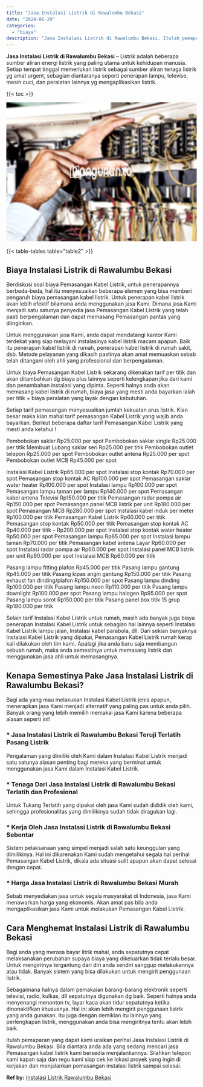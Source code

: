 ```yaml
---
title: "Jasa Instalasi Listrik di Rawalumbu Bekasi"
date: "2024-06-29"
categories: 
  - "biaya"
description: "Jasa Instalasi Listrik di Rawalumbu Bekasi. Itulah pemaparan yang dapat kami uraikan perihal Jasa Instalasi Listrik di Rawalumbu Bekasi. Bila diantara anda a..."
---
```


**Jasa Instalasi Listrik di Rawalumbu Bekasi** – Listrik adalah beberapa sumber aliran energi listrik yang paling utama untuk kehidupan manusia. Setiap tempat tinggal memerlukan listrik sebagai sumber aliran tenaga listrik yg amat urgent, sebagian diantaranya seperti penerapan lampu, televise, mesin cuci, dan peralatan lainnya yg mengaplikasikan listrik.

{{< toc >}}

![Jasa Instalasi Listrik di Rawalumbu Bekasi](/images/instalasi-listrik-murah03.png)

{{< table-tables table="table2" >}}

## Biaya Instalasi Listrik di Rawalumbu Bekasi

Berdiskusi soal biaya Pemasangan Kabel Listrik, untuk penerapannya berbeda-beda, hal itu menyesuaikan beberapa elemen yang bisa memberi pengaruh biaya pemasangan kabel listrik. Untuk penerapan kabel listrik akan lebih efektif bilamana anda menggunakan jasa Kami. Dimana jasa Kami menjadi satu satunya penyedia jasa Pemasangan Kabel Listrik yang telah pasti berpengalaman dan dapat memasang Pemasangan pantas yang diinginkan.

Untuk menggunakan jasa Kami, anda dapat mendatangi kantor Kami terdekat yang siap melayani instalasinya kabel listrik macam apapun. Baik itu penerapan kabel listrik di rumah, penerapan kabel listrik di rumah sakit, dsb. Metode pelayanan yang dikasih pastinya akan amat memuaskan sebab telah ditangani oleh ahli yang professional dan berpengalaman.

Untuk biaya Pemasangan Kabel Listrik sekarang dikenakan tarif per titik dan akan ditambahkan dg biaya plus lainnya seperti kelengkapan jika dari kami dan penambahan instalasi yang dipinta. Seperti halnya anda akan memasang kabel listrik di rumah, biaya jasa yang mesti anda bayarkan ialah per titik + biaya peralatan yang layak dengan kebutuhan.

Setiap tarif pemasangan menyesuaikan jumlah kekuatan arus listrik. Kian besar maka kian mahal tarif pemasangan Kabel Listrik yang wajib anda bayarkan. Berikut beberapa daftar tarif Pemasangan Kabel Listrik yang mesti anda ketahui !

Pembobokan saklar Rp25.000 per spot Pembobokan saklar single Rp25.000 per titik Membuat Lubang saklar seri Rp25.000 per titik Pembobokan outlet telepon Rp25.000 per spot Pembobokan outlet antena Rp25.000 per spot Pembobokan outlet MCB Rp45.000 per spot

Instalasi Kabel Listrik Rp65.000 per spot Instalasi stop kontak Rp70.000 per spot Pemasangan stop kontak AC Rp100.000 per spot Pemasangan saklar water heater Rp100.000 per spot Instalasi lampu Rp100.000 per spot Pemasangan lampu taman per lampu Rp140.000 per spot Pemasangan kabel antena Televisi Rp150.000 per titik Pemasangan radar pompa air Rp150.000 per spot Pemasangan panel MCB listrik per unit Rp180.000 per spot Pemasangan MCB Rp280.000 per spot Instalasi kabel induk per meter Rp100.000 per titik Pemasangan Kabel Listrik Rp60.000 per titik Pemasangan stop kontak Rp50.000 per titik Pemasangan stop kontak AC Rp40.000 per titik – Rp200.000 per spot Instalasi stop kontak water heater Rp50.000 per spot Pemasangan lampu Rp65.000 per spot Instalasi lampu taman Rp70.000 per titik Pemasangan kabel antena Layar Rp60.000 per spot Instalasi radar pompa air Rp60.000 per spot Instalasi panel MCB listrik per unit Rp90.000 per spot Instalasi MCB Rp60.000 per titik

Pasang lampu fitting plafon Rp45.000 per titik Pasang lampu gantung Rp45.000 per titik Pasang kipas angin gantung Rp150.000 per titik Pasang exhaust fan dinding/plafon Rp150.000 per spot Pasang lampu dinding Rp100.000 per titik Pasang lampu neon Rp110.000 per titik Pasang lampu downlight Rp100.000 per spot Pasang lampu halogen Rp95.000 per spot Pasang lampu sorot Rp150.000 per titik Pasang panel box titik 15 grup Rp180.000 per titik

Selain tarif Instalasi Kabel Listrik untuk rumah, masih ada banyak juga biaya penerapan Instalasi Kabel Listrik untuk sebagian hal lainnya seperti Instalasi Kabel Listrik lampu jalan, Instalasi kabel parabola, dll. Dari sekian banyaknya Instalasi Kabel Listrik yang dipakai, Pemasangan Kabel Listrik rumah kerap kali dilakukan oleh tim kami. Apalagi jika anda baru saja membangun sebuah rumah, maka anda semestinya untuk memasang listrik dan menggunakan jasa ahli untuk memasangnya.

## Kenapa Semestinya Pake Jasa Instalasi Listrik di Rawalumbu Bekasi?

Bagi ada yang mau melakukan Instalasi Kabel Listrik jenis apapun, menerapkan jasa Kami menjadi alternatif yang paling pas untuk anda pilih. Banyak orang yang lebih memilih memakai jasa Kami karena beberapa alasan seperti ini!

### \* Jasa Instalasi Listrik di Rawalumbu Bekasi Teruji Terlatih Pasang Listrik

Pengalaman yang dimiliki oleh Kami dalam Instalasi Kabel Listrik menjadi satu satunya alasan penting bagi mereka yang berminat untuk menggunakan jasa Kami dalam Instalasi Kabel Listrik.

### \* Tenaga Dari Jasa Instalasi Listrik di Rawalumbu Bekasi Terlatih dan Profesional

Untuk Tukang Terlatih yang dipakai oleh jasa Kami sudah dididik oleh kami, sehingga profesionalitas yang dimilikinya sudah tidak diragukan lagi.

### \* Kerja Oleh Jasa Instalasi Listrik di Rawalumbu Bekasi Sebentar

Sistem pelaksanaan yang simpel menjadi salah satu keunggulan yang dimilikinya. Hal ini dikarenakan Kami sudah mengetahui segala hal perihal Pemasangan Kabel Listrik, dikala ada situasi sulit apapun akan dapat selesai dengan cepat.

### \* Harga Jasa Instalasi Listrik di Rawalumbu Bekasi Murah

Sebab menyediakan jasa untuk segala masyarakat di Indonesia, jasa Kami menawarkan harga yang ekonomis. Akan amat pas bila anda mengaplikasikan jasa Kami untuk melakukan Pemasangan Kabel Listrik.

## Cara Menghemat Instalasi Listrik di Rawalumbu Bekasi


Bagi anda yang merasa bayar litrik mahal, anda sepatutnya cepat melaksanakan perubahan supaya biaya yang dikeluarkan tidak terlalu besar. Untuk mengiritnya tergantung dari diri anda sendiri sanggup melakukannya atau tidak. Banyak sistem yang bisa dilakukan untuk mengirit penggunaan listrik.

Sebagaimana halnya dalam pemakaian barang-barang elektronik seperti televisi, radio, kulkas, dll sepatutnya digunakan dg baik. Seperti halnya anda menyenangi menonton tv, layar kaca akan tidur sepatutnya ketika dinonaktifkan khususnya. Hal ini akan lebih mengirit penggunaan listrik yang anda gunakan. Itu juga dengan demikian itu lainnya yang perlengkapan listrik, menggunakan anda bisa mengiritnya tentu akan lebih baik.

Itulah pemaparan yang dapat kami uraikan perihal Jasa Instalasi Listrik di Rawalumbu Bekasi. Bila diantara anda ada yang sedang mencari jasa Pemasangan kabel listrik kami bersedia menjalankannya. Silahkan telepon kami kapan saja dan regu kami siap cek ke lokasi proyek yang ingin di kerjakan dan menjalankan pemasangan instalasi listrik sampai selesai.

**Ref by:** [Instalasi Listrik Rawalumbu Bekasi](https://id.wikipedia.org/wiki/Instalasi)
